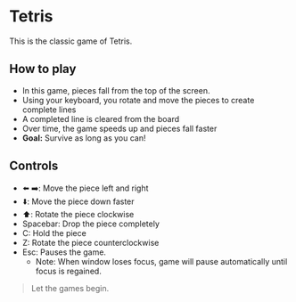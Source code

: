 
# Tetris

This is the classic game of Tetris.

## How to play

* In this game, pieces fall from the top of the screen.
* Using your keyboard, you rotate and move the pieces to create complete lines
* A completed line is cleared from the 
board
* Over time, the game speeds up and pieces fall faster
* **Goal:** Survive as long as you can!

## Controls

* ⬅️ ➡️: Move the piece left and right
* ⬇️: Move the piece down faster
* ⬆️: Rotate the piece clockwise
* Spacebar: Drop the piece completely
* C: Hold the piece
* Z: Rotate the piece counterclockwise
* Esc: Pauses the game.
    * Note: When window loses focus, game will pause automatically until focus is regained. 

> Let the games begin.